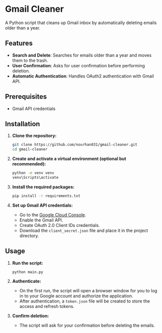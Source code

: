# Gmail Cleaner

A Python script that cleans up Gmail inbox by automatically deleting emails older than a year.

## Features

- **Search and Delete**: Searches for emails older than a year and moves them to the trash.
- **User Confirmation**: Asks for user confirmation before performing deletion.
- **Automatic Authentication**: Handles OAuth2 authentication with Gmail API.

## Prerequisites

- Gmail API credentials 

## Installation

1. **Clone the repository:**

    ```sh
    git clone https://github.com/nourhan031/gmail-cleaner.git
    cd gmail-cleaner
    ```

2. **Create and activate a virtual environment (optional but recommended):**

    ```sh
    python -m venv venv
    venv\Scripts\activate
    ```

3. **Install the required packages:**

    ```sh
    pip install -r requirements.txt
    ```

4. **Set up Gmail API credentials:**

    - Go to the [Google Cloud Console](https://console.developers.google.com/).
    - Enable the Gmail API.
    - Create OAuth 2.0 Client IDs credentials.
    - Download the `client_secret.json` file and place it in the project directory.

## Usage

1. **Run the script:**

    ```sh
    python main.py
    ```

2. **Authenticate:**
    - On the first run, the script will open a browser window for you to log in to your Google account and authorize the application.
    - After authentication, a `token.json` file will be created to store the access and refresh tokens.

3. **Confirm deletion:**
    - The script will ask for your confirmation before deleting the emails.
